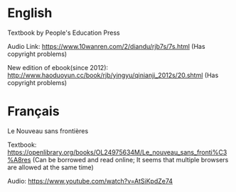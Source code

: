 # English

Textbook by People's Education Press

Audio Link: https://www.10wanren.com/2/diandu/rjb7s/7s.html (Has copyright problems)

New edition of ebook(since 2012): http://www.haoduoyun.cc/book/rjb/yingyu/qinianji_2012s/20.shtml
 (Has copyright problems)

# Français

Le Nouveau sans frontières

Textbook: https://openlibrary.org/books/OL24975634M/Le_nouveau_sans_fronti%C3%A8res
(Can be borrowed and read online; It seems that multiple browsers are allowed at the same time)

Audio: https://www.youtube.com/watch?v=AtSiKpdZe74


